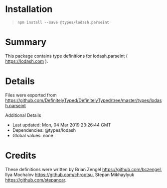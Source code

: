 # Installation
> `npm install --save @types/lodash.parseint`

# Summary
This package contains type definitions for lodash.parseInt ( https://lodash.com ).

# Details
Files were exported from https://github.com/DefinitelyTyped/DefinitelyTyped/tree/master/types/lodash.parseint

Additional Details
 * Last updated: Mon, 04 Mar 2019 23:26:44 GMT
 * Dependencies: @types/lodash
 * Global values: none

# Credits
These definitions were written by Brian Zengel <https://github.com/bczengel>, Ilya Mochalov <https://github.com/chrootsu>, Stepan Mikhaylyuk <https://github.com/stepancar>.
